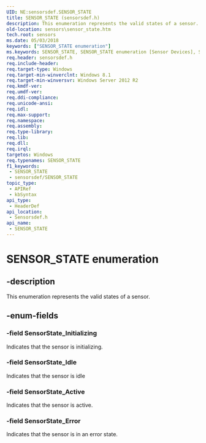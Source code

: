 ```yaml
---
UID: NE:sensorsdef.SENSOR_STATE
title: SENSOR_STATE (sensorsdef.h)
description: This enumeration represents the valid states of a sensor.
old-location: sensors\sensor_state.htm
tech.root: sensors
ms.date: 05/03/2018
keywords: ["SENSOR_STATE enumeration"]
ms.keywords: SENSOR_STATE, SENSOR_STATE enumeration [Sensor Devices], SensorState_Active, SensorState_Error, SensorState_Idle, SensorState_Initializing, sensors.sensor_state, sensorsdef/SENSOR_STATE, sensorsdef/SensorState_Active, sensorsdef/SensorState_Error, sensorsdef/SensorState_Idle, sensorsdef/SensorState_Initializing
req.header: sensorsdef.h
req.include-header: 
req.target-type: Windows
req.target-min-winverclnt: Windows 8.1
req.target-min-winversvr: Windows Server 2012 R2
req.kmdf-ver: 
req.umdf-ver: 
req.ddi-compliance: 
req.unicode-ansi: 
req.idl: 
req.max-support: 
req.namespace: 
req.assembly: 
req.type-library: 
req.lib: 
req.dll: 
req.irql: 
targetos: Windows
req.typenames: SENSOR_STATE
f1_keywords:
 - SENSOR_STATE
 - sensorsdef/SENSOR_STATE
topic_type:
 - APIRef
 - kbSyntax
api_type:
 - HeaderDef
api_location:
 - Sensorsdef.h
api_name:
 - SENSOR_STATE
---
```


# SENSOR_STATE enumeration


## -description

This enumeration represents the valid states of a sensor.

## -enum-fields

### -field SensorState_Initializing

Indicates that the sensor is initializing.

### -field SensorState_Idle

Indicates that the sensor is idle

### -field SensorState_Active

Indicates that the sensor is active.

### -field SensorState_Error

Indicates that the sensor is in an error state.

